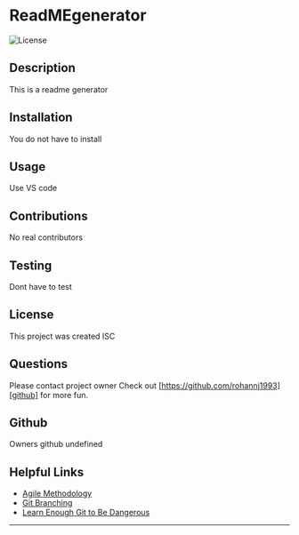 # ReadMEgenerator
  
  ![License](https://img.shields.io/badge/License-ISC-blue.svg)

  ## Description
  This is a readme generator
  
  ## Installation
  You do not have to install
  
  ## Usage
  Use VS code
  
  ##  Contributions
  No real contributors

  ## Testing
  Dont have to test

  ## License
  This project was created ISC

 ## Questions
 Please contact project owner
 Check out [https://github.com/rohannj1993][github] for more fun.

 ## Github
 Owners github
 undefined






  ## Helpful Links
  * [Agile Methodology](https://en.wikipedia.org/wiki/Agile_software_development)
  * [Git Branching](https://git-scm.com/book/en/v2/Git-Branching-Branching-Workflows)
  * [Learn Enough Git to Be Dangerous](https://www.learnenough.com/git-tutorial/getting_started)
  
  - - -
 

